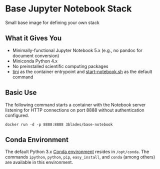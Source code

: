 # Base Jupyter Notebook Stack

Small base image for defining your own stack

## What it Gives You

* Minimally-functional Jupyter Notebook 5.x (e.g., no pandoc for document conversion)
* Miniconda Python 4.x
* No preinstalled scientific computing packages
* [tini](https://github.com/krallin/tini) as the container entrypoint and [start-notebook.sh](./start-notebook.sh) as the default command

## Basic Use

The following command starts a container with the Notebook server listening for HTTP connections on port 8888 without authentication configured.

```
docker run -d -p 8888:8888 3blades/base-notebook
```

## Conda Environment

The default Python 3.x [Conda environment](http://conda.pydata.org/docs/using/envs.html) resides in `/opt/conda`. The commands `ipython`, `python`, `pip`, `easy_install`, and `conda` (among others) are available in this environment.
